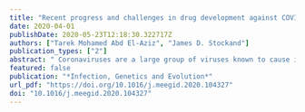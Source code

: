 ```yaml
---
title: "Recent progress and challenges in drug development against COVID-19 coronavirus (SARS-CoV-2) - an update on the status"
date: 2020-04-01
publishDate: 2020-05-23T12:18:30.322717Z
authors: ["Tarek Mohamed Abd El-Aziz", "James D. Stockand"]
publication_types: ["2"]
abstract: " Coronaviruses are a large group of viruses known to cause illnesses that vary between the common cold and more severe diseases to include severe acute respiratory syndrome (SARS) and Middle East respiratory syndrome (MERS). A novel coronavirus was identified in December 2019 in Wuhan city, Hubei province, China. This virus represents a new strain that has not been previously identified in humans. The virus is now known as the severe acute respiratory syndrome coronavirus 2 (SARS-CoV-2) and the resulting disease is called coronavirus disease 2019 (COVID-19). The World Health Organization (WHO) declared the novel coronavirus outbreak a global pandemic in March 2020. Despite rigorous global containment and quarantine efforts, the incidence of COVID-19 continues to rise, with more than 1,948,617 laboratory-confirmed cases and over 121,846 deaths worldwide. Currently, no specific medication is recommended to treat COVID-19 patients. However, governments and pharmaceutical companies are struggling to quickly find an effective drug to defeat the coronavirus. In the current review, we summarize the existing state of knowledge about COVID-19, available medications, and treatment options. Favilavir is an antiviral drug that is approved in Japan for common influenza treatment and is now approved to treat symptoms of COVID-19 in China. Moreover, Chloroquine and hydroxychloroquine, drugs used to treat malaria and arthritis, respectively, were recommended by the National Health Commission of the People's Republic of China for treatment of COVID-19. Presently, chloroquine and hydroxychloroquine are under investigation by the US Food and Drug Administration (FDA) as a treatment for COVID-19. The first COVID-19 vaccine is not expected to be ready for clinical trials before the end of the year. "
featured: false
publication: "*Infection, Genetics and Evolution*"
url_pdf: "https://doi.org/10.1016/j.meegid.2020.104327"
doi: "10.1016/j.meegid.2020.104327"
---
```


